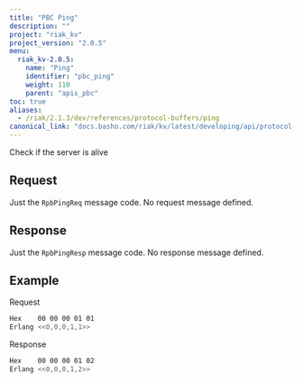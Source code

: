 ```yaml
---
title: "PBC Ping"
description: ""
project: "riak_kv"
project_version: "2.0.5"
menu:
  riak_kv-2.0.5:
    name: "Ping"
    identifier: "pbc_ping"
    weight: 110
    parent: "apis_pbc"
toc: true
aliases:
  - /riak/2.1.3/dev/references/protocol-buffers/ping
canonical_link: "docs.basho.com/riak/kv/latest/developing/api/protocol-buffers/ping.md"
---
```


Check if the server is alive

## Request

Just the `RpbPingReq` message code. No request message defined.

## Response

Just the `RpbPingResp` message code. No response message defined.

## Example

Request

```bash
Hex    00 00 00 01 01
Erlang <<0,0,0,1,1>>
```

Response

```bash
Hex    00 00 00 01 02
Erlang <<0,0,0,1,2>>
```
